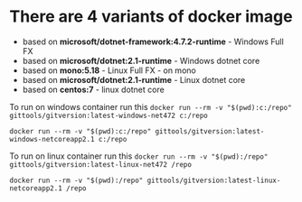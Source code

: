 # There are 4 variants of docker image

- based on **microsoft/dotnet-framework:4.7.2-runtime** - Windows Full FX
- based on **microsoft/dotnet:2.1-runtime** - Windows dotnet core
- based on **mono:5.18** - Linux Full FX - on mono
- based on **microsoft/dotnet:2.1-runtime** - Linux dotnet core
- based on **centos:7** - linux dotnet core

To run on windows container run this
`docker run --rm -v "$(pwd):c:/repo" gittools/gitversion:latest-windows-net472 c:/repo`

`docker run --rm -v "$(pwd):c:/repo" gittools/gitversion:latest-windows-netcoreapp2.1 c:/repo`

To run on linux container run this
`docker run --rm -v "$(pwd):/repo" gittools/gitversion:latest-linux-net472 /repo`

`docker run --rm -v "$(pwd):/repo" gittools/gitversion:latest-linux-netcoreapp2.1 /repo`
